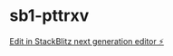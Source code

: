# sb1-pttrxv

[Edit in StackBlitz next generation editor ⚡️](https://stackblitz.com/~/github.com/aimwizards/sb1-pttrxv)